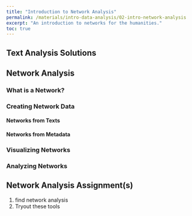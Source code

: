 ```yaml
---
title: "Introduction to Network Analysis"
permalink: /materials/intro-data-analysis/02-intro-network-analysis
excerpt: "An introduction to networks for the humanities."
toc: true
---
```


## Text Analysis Solutions


## Network Analysis

### What is a Network?

### Creating Network Data

#### Networks from Texts


#### Networks from Metadata

### Visualizing Networks

### Analyzing Networks

## Network Analysis Assignment(s)

1. find network analysis
2. Tryout these tools
